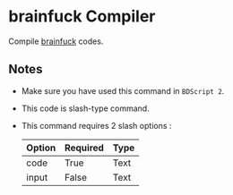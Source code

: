 # brainfuck Compiler
Compile [brainfuck](https://esolangs.org/wiki/Brainfuck) codes.

## Notes
- Make sure you have used this command in `BDScript 2`.
- This code is slash-type command.
- This command requires 2 slash options :

    | Option | Required | Type |
    | ------------ | --------- | ----- |
    | code | True | Text |
    | input | False | Text |
